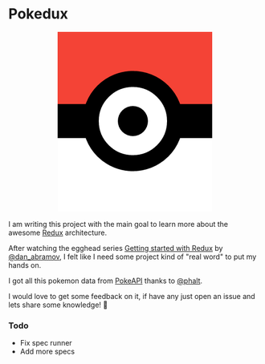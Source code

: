 # Pokedux

<center>
<img src="./preview.png" />
</center>

I am writing this project with the main goal to learn more about the awesome [Redux](https://github.com/rackt/redux) architecture.

After watching the egghead series [Getting started with Redux](https://egghead.io/series/getting-started-with-redux)
by [@dan_abramov](https://twitter.com/dan_abramov), I felt like I need some project kind of "real word" to put my hands on.

I got all this pokemon data from [PokeAPI](http://pokeapi.co) thanks to [@phalt](http://twitter.com/phalt_).

I would love to get some feedback on it, if have any just open an issue and lets share some knowledge! 🤘


### Todo

* Fix spec runner
* Add more specs
